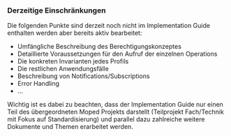 <h3 class="no-number">Derzeitige Einschränkungen</h3>

Die folgenden Punkte sind derzeit noch nicht im Implementation Guide enthalten werden aber bereits aktiv bearbeitet:
- Umfängliche Beschreibung des Berechtigungskonzeptes
- Detaillierte Voraussetzungen für den Aufruf der einzelnen Operations
- Die konkreten Invarianten jedes Profils
- Die restlichen Anwendungsfälle
- Beschreibung von Notifications/Subscriptions
- Error Handling
- ...

Wichtig ist es dabei zu beachten, dass der Implementation Guide nur einen Teil des übergeordneten Moped Projekts darstellt (Teilprojekt Fach/Technik mit Fokus auf Standardisierung) und parallel dazu zahlreiche weitere Dokumente und Themen erarbeitet werden. 

